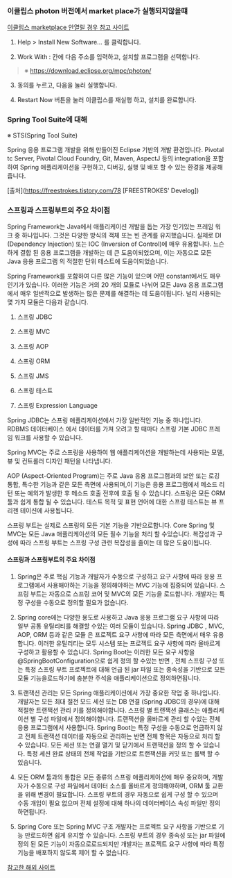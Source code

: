 ### 이클립스 photon 버전에서 market place가 실행되지않을떄

[이클립스 marketplace 안열릴 경우 참고 사이트](https://amaze9001.tistory.com/87)

1. Help > Install New Software... 를 클릭합니다.

2. Work With : 칸에 다음 주소를 입력하고, 설치할 프로그램을 선택합니다. 

> ※ https://download.eclipse.org/mpc/photon/

3. 동의를 누르고, 다음을 눌러 실행합니다.

4. Restart Now 버튼을 눌러 이클립스를 재실행 하고, 설치를 완료합니다. 


### Spring Tool Suite에 대해

※ STS(Spring Tool Suite)

Spring 응용 프로그램 개발을 위해 만들어진 Eclipse 기반의 개발 환경입니다. Pivotal tc Server, Pivotal Cloud Foundry, Git, Maven, AspectJ 등의 integration을 포함하여 Spring 애플리케이션을 구현하고, 디버깅, 실행 및 배포 할 수 있는 환경을 제공해줍니다.

[출처](https://freestrokes.tistory.com/78 [FREESTROKES' Develog])


### 스프링과 스프링부트의 주요 차이점

Spring Framework는 Java에서 애플리케이션 개발을 돕는 가장 인기있는 프레임 워크 중 하나입니다. 그것은 다양한 방식의 객체 또는 빈 관계를 유지했습니다. 실제로 DI (Dependency Injection) 또는 IOC (Inversion of Control)에 매우 유용합니다. 느슨하게 결합 된 응용 프로그램을 개발하는 데 큰 도움이되었으며, 이는 자동으로 모든 Java 응용 프로그램 의 적절한 단위 테스트에 도움이되었습니다.

Spring Framework를 포함하여 다른 많은 기능이 있으며 어떤 constant에서도 매우 인기가 있습니다. 이러한 기능은 거의 20 개의 모듈로 나뉘어 모든 Java 응용 프로그램에서 매우 일반적으로 발생하는 많은 문제를 해결하는 데 도움이됩니다. 널리 사용되는 몇 가지 모듈은 다음과 같습니다.

1. 스프링 JDBC

2. 스프링 MVC

3. 스프링 AOP

4. 스프링 ORM

5. 스프링 JMS

6. 스프링 테스트

7. 스프링 Expression Language

Spring JDBC는 스프링 애플리케이션에서 가장 일반적인 기능 중 하나입니다. RDBMS 데이터베이스 에서 데이터를 가져 오려고 할 때마다 스프링 기본 JDBC 프레임 워크를 사용할 수 있습니다.

Spring MVC는 주로 스프링을 사용하여 웹 애플리케이션을 개발하는데 사용되는 모델, 뷰 및 컨트롤러 디자인 패턴을 나타냅니다.

AOP (Aspect-Oriented Program)는 주로 Java 응용 프로그램과의 보안 또는 로깅 통합, 특수한 기능과 같은 모든 측면에 사용되며,이 기능은 응용 프로그램에서 메소드 리턴 또는 예외가 발생한 후 메소드 호출 전후에 호출 될 수 있습니다. 스프링은 모든 ORM 툴과 쉽게 통합 될 수 있습니다. 테스트 목적 및 표현 언어에 대한 스프링 테스트는 뷰 프리젠 테이션에 사용됩니다.

스프링 부트는 실제로 스프링의 모든 기본 기능을 기반으로합니다. Core Spring 및 MVC는 모든 Java 애플리케이션의 모든 필수 기능을 처리 할 수 ​​있습니다. 복잡성과 구성에 따라 스프링 부트는 스프링 구성 관련 복잡성을 줄이는 데 많은 도움이됩니다.

#### 스프링과 스프링부트의 주요 차이점
1. Spring은 주로 핵심 기능과 개발자가 수동으로 구성하고 요구 사항에 따라 응용 프로그램에서 사용해야하는 기능을 정의해야하는 MVC 기능에 집중되어 있습니다. 스프링 부트는 자동으로 스프링 코어 및 MVC의 모든 기능을 로드합니다. 개발자는 특정 구성을 수동으로 정의할 필요가 없습니다.

2. Spring core에는 다양한 용도로 사용하고 Java 응용 프로그램 요구 사항에 따라 일부 공통 유틸리티를 해결할 수있는 여러 모듈이 있습니다. Spring JDBC , MVC, AOP, ORM 등과 같은 모듈 은 프로젝트 요구 사항에 따라 모든 측면에서 매우 유용합니다. 이러한 유틸리티는 모두 시스템 또는 프로젝트 요구 사항에 따라 올바르게 구성하고 활용할 수 있습니다. Spring Boot는 이러한 모든 요구 사항을 @SpringBootConfiguration으로 쉽게 정의 할 수있는 반면 , 전체 스프링 구성 또는 특정 스프링 부트 프로젝트에 대해 언급 된 jar 파일 또는 종속성을 기반으로 모든 모듈 기능을로드하기에 충분한 주석을 애플리케이션으로 정의하면됩니다.

3. 트랜잭션 관리는 모든 Spring 애플리케이션에서 가장 중요한 작업 중 하나입니다. 개발자는 모든 최대 절전 모드 세션 또는 DB 연결 (Spring JDBC의 경우)에 대해 적절한 트랜잭션 관리 키를 정의해야합니다. 스프링 별 트랜잭션 클래스는 애플리케이션 별 구성 파일에서 정의해야합니다. 트랜잭션을 올바르게 관리 할 수있는 전체 응용 프로그램에서 사용합니다. Spring Boot는 특정 구성을 수동으로 언급하지 않고 전체 트랜잭션 데이터를 자동으로 관리하는 반면 전체 항목은 자동으로 처리 할 수 있습니다. 모든 세션 또는 연결 열기 및 닫기에서 트랜잭션을 정의 할 수 있습니다. 특정 세션 완료 상태의 전체 작업을 기반으로 트랜잭션을 커밋 또는 롤백 할 수 있습니다.

4. 모든 ORM 툴과의 통합은 모든 종류의 스프링 애플리케이션에 매우 중요하며, 개발자가 수동으로 구성 파일에서 데이터 소스를 올바르게 정의해야하며, ORM 툴 교환을 위해 변경이 필요합니다. 스프링 부트의 경우 자동으로 쉽게 구성 할 수 있으며 수동 개입이 필요 없으며 전체 설정에 대해 하나의 데이터베이스 속성 파일만 정의하면됩니다.

5. Spring Core 또는 Spring MVC 구조 개발자는 프로젝트 요구 사항을 기반으로 기능 만로드하면 쉽게 유지할 수 있습니다. 스프링 부트의 경우 종속성 또는 jar 파일에 정의 된 모든 기능이 자동으로로드되지만 개발자는 프로젝트 요구 사항에 따라 특정 기능을 배포하지 않도록 제어 할 수 없습니다.



[참고한 해외 사이트](https://www.educba.com/spring-vs-spring-boot)
